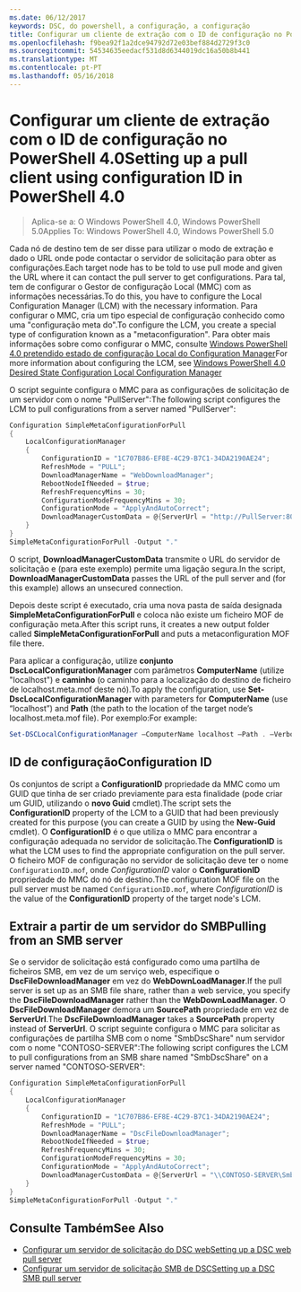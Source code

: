 ```yaml
---
ms.date: 06/12/2017
keywords: DSC, do powershell, a configuração, a configuração
title: Configurar um cliente de extração com o ID de configuração no PowerShell 4.0
ms.openlocfilehash: f9bea92f1a2dce94792d72e03bef884d2729f3c0
ms.sourcegitcommit: 54534635eedacf531d8d6344019dc16a50b8b441
ms.translationtype: MT
ms.contentlocale: pt-PT
ms.lasthandoff: 05/16/2018
---
```

# <a name="setting-up-a-pull-client-using-configuration-id-in-powershell-40"></a><span data-ttu-id="47517-103">Configurar um cliente de extração com o ID de configuração no PowerShell 4.0</span><span class="sxs-lookup"><span data-stu-id="47517-103">Setting up a pull client using configuration ID in PowerShell 4.0</span></span>

><span data-ttu-id="47517-104">Aplica-se a: O Windows PowerShell 4.0, Windows PowerShell 5.0</span><span class="sxs-lookup"><span data-stu-id="47517-104">Applies To: Windows PowerShell 4.0, Windows PowerShell 5.0</span></span>

<span data-ttu-id="47517-105">Cada nó de destino tem de ser disse para utilizar o modo de extração e dado o URL onde pode contactar o servidor de solicitação para obter as configurações.</span><span class="sxs-lookup"><span data-stu-id="47517-105">Each target node has to be told to use pull mode and given the URL where it can contact the pull server to get configurations.</span></span> <span data-ttu-id="47517-106">Para tal, tem de configurar o Gestor de configuração Local (MMC) com as informações necessárias.</span><span class="sxs-lookup"><span data-stu-id="47517-106">To do this, you have to configure the Local Configuration Manager (LCM) with the necessary information.</span></span> <span data-ttu-id="47517-107">Para configurar o MMC, cria um tipo especial de configuração conhecido como uma "configuração meta do".</span><span class="sxs-lookup"><span data-stu-id="47517-107">To configure the LCM, you create a special type of configuration known as a "metaconfiguration".</span></span> <span data-ttu-id="47517-108">Para obter mais informações sobre como configurar o MMC, consulte [Windows PowerShell 4.0 pretendido estado de configuração Local do Configuration Manager](metaConfig4.md)</span><span class="sxs-lookup"><span data-stu-id="47517-108">For more information about configuring the LCM, see [Windows PowerShell 4.0 Desired State Configuration Local Configuration Manager](metaConfig4.md)</span></span>

<span data-ttu-id="47517-109">O script seguinte configura o MMC para as configurações de solicitação de um servidor com o nome "PullServer":</span><span class="sxs-lookup"><span data-stu-id="47517-109">The following script configures the LCM to pull configurations from a server named "PullServer":</span></span>

```powershell
Configuration SimpleMetaConfigurationForPull
{
    LocalConfigurationManager
    {
        ConfigurationID = "1C707B86-EF8E-4C29-B7C1-34DA2190AE24";
        RefreshMode = "PULL";
        DownloadManagerName = "WebDownloadManager";
        RebootNodeIfNeeded = $true;
        RefreshFrequencyMins = 30;
        ConfigurationModeFrequencyMins = 30;
        ConfigurationMode = "ApplyAndAutoCorrect";
        DownloadManagerCustomData = @{ServerUrl = "http://PullServer:8080/PSDSCPullServer/PSDSCPullServer.svc"; AllowUnsecureConnection = “TRUE”}
    }
}
SimpleMetaConfigurationForPull -Output "."
```

<span data-ttu-id="47517-110">O script, **DownloadManagerCustomData** transmite o URL do servidor de solicitação e (para este exemplo) permite uma ligação segura.</span><span class="sxs-lookup"><span data-stu-id="47517-110">In the script, **DownloadManagerCustomData** passes the URL of the pull server and (for this example) allows an unsecured connection.</span></span>

<span data-ttu-id="47517-111">Depois deste script é executado, cria uma nova pasta de saída designada **SimpleMetaConfigurationForPull** e coloca não existe um ficheiro MOF de configuração meta.</span><span class="sxs-lookup"><span data-stu-id="47517-111">After this script runs, it creates a new output folder called **SimpleMetaConfigurationForPull** and puts a metaconfiguration MOF file there.</span></span>

<span data-ttu-id="47517-112">Para aplicar a configuração, utilize **conjunto DscLocalConfigurationManager** com parâmetros **ComputerName** (utilize "localhost") e **caminho** (o caminho para a localização do destino de ficheiro de localhost.meta.mof deste nó).</span><span class="sxs-lookup"><span data-stu-id="47517-112">To apply the configuration, use **Set-DscLocalConfigurationManager** with parameters for **ComputerName** (use “localhost”) and **Path** (the path to the location of the target node’s localhost.meta.mof file).</span></span> <span data-ttu-id="47517-113">Por exemplo:</span><span class="sxs-lookup"><span data-stu-id="47517-113">For example:</span></span>
```powershell
Set-DSCLocalConfigurationManager –ComputerName localhost –Path . –Verbose.
```

## <a name="configuration-id"></a><span data-ttu-id="47517-114">ID de configuração</span><span class="sxs-lookup"><span data-stu-id="47517-114">Configuration ID</span></span>
<span data-ttu-id="47517-115">Os conjuntos de script a **ConfigurationID** propriedade da MMC como um GUID que tinha de ser criado previamente para esta finalidade (pode criar um GUID, utilizando o **novo Guid** cmdlet).</span><span class="sxs-lookup"><span data-stu-id="47517-115">The script sets the **ConfigurationID** property of the LCM to a GUID that had been previously created for this purpose (you can create a GUID by using the **New-Guid** cmdlet).</span></span> <span data-ttu-id="47517-116">O **ConfigurationID** é o que utiliza o MMC para encontrar a configuração adequada no servidor de solicitação.</span><span class="sxs-lookup"><span data-stu-id="47517-116">The **ConfigurationID** is what the LCM uses to find the appropriate configuration on the pull server.</span></span> <span data-ttu-id="47517-117">O ficheiro MOF de configuração no servidor de solicitação deve ter o nome `ConfigurationID.mof`, onde *ConfigurationID* valor o **ConfigurationID** propriedade do MMC do nó de destino.</span><span class="sxs-lookup"><span data-stu-id="47517-117">The configuration MOF file on the pull server must be named `ConfigurationID.mof`, where *ConfigurationID* is the value of the **ConfigurationID** property of the target node's LCM.</span></span>

## <a name="pulling-from-an-smb-server"></a><span data-ttu-id="47517-118">Extrair a partir de um servidor do SMB</span><span class="sxs-lookup"><span data-stu-id="47517-118">Pulling from an SMB server</span></span>

<span data-ttu-id="47517-119">Se o servidor de solicitação está configurado como uma partilha de ficheiros SMB, em vez de um serviço web, especifique o **DscFileDownloadManager** em vez do **WebDownLoadManager**.</span><span class="sxs-lookup"><span data-stu-id="47517-119">If the pull server is set up as an SMB file share, rather than a web service, you specify the **DscFileDownloadManager** rather than the **WebDownLoadManager**.</span></span>
<span data-ttu-id="47517-120">O **DscFileDownloadManager** demora um **SourcePath** propriedade em vez de **ServerUrl**.</span><span class="sxs-lookup"><span data-stu-id="47517-120">The **DscFileDownloadManager** takes a **SourcePath** property instead of **ServerUrl**.</span></span> <span data-ttu-id="47517-121">O script seguinte configura o MMC para solicitar as configurações de partilha SMB com o nome "SmbDscShare" num servidor com o nome "CONTOSO-SERVER":</span><span class="sxs-lookup"><span data-stu-id="47517-121">The following script configures the LCM to pull configurations from an SMB share named "SmbDscShare" on a server named "CONTOSO-SERVER":</span></span>

```powershell
Configuration SimpleMetaConfigurationForPull
{
    LocalConfigurationManager
    {
        ConfigurationID = "1C707B86-EF8E-4C29-B7C1-34DA2190AE24";
        RefreshMode = "PULL";
        DownloadManagerName = "DscFileDownloadManager";
        RebootNodeIfNeeded = $true;
        RefreshFrequencyMins = 30;
        ConfigurationModeFrequencyMins = 30;
        ConfigurationMode = "ApplyAndAutoCorrect";
        DownloadManagerCustomData = @{ServerUrl = "\\CONTOSO-SERVER\SmbDscShare"}
    }
}
SimpleMetaConfigurationForPull -Output "."
```

## <a name="see-also"></a><span data-ttu-id="47517-122">Consulte Também</span><span class="sxs-lookup"><span data-stu-id="47517-122">See Also</span></span>

- [<span data-ttu-id="47517-123">Configurar um servidor de solicitação do DSC web</span><span class="sxs-lookup"><span data-stu-id="47517-123">Setting up a DSC web pull server</span></span>](pullServer.md)
- [<span data-ttu-id="47517-124">Configurar um servidor de solicitação SMB de DSC</span><span class="sxs-lookup"><span data-stu-id="47517-124">Setting up a DSC SMB pull server</span></span>](pullServerSMB.md)